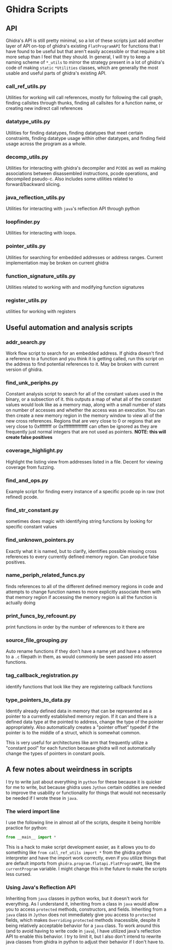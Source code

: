 # Ghidra Scripts


## API
Ghidra's API is still pretty minimal, so a lot of these scripts just add another layer of API on-top of ghidra's existing `FlatProgramAPI` for functions that I have found to be useful but that aren't easily accessible or that require a bit more setup than I feel that they should. In general, I will try to keep a naming scheme of `*_utils` to mirror the strategy present in a lot of ghidra's code of making `static` `*Utilities` classes, which are generally the most usable and useful parts of ghidra's existing API.

### call_ref_utils.py
Utilities for working will call references, mostly for following the call graph, finding callsites through thunks, finding all callsites for a function name, or creating new indirect call references 

### datatype_utils.py
Utilities for finding datatypes, finding datatypes that meet certain constraints, finding datatype usage within other datatypes, and finding field usage across the program as a whole.

### decomp_utils.py
Utilities for interacting with ghidra's decompiler and `PCODE` as well as making associations between disassembled instructions, pcode operations, and decompiled pseudo-c. Also includes some utilities related to forward/backward slicing.

### java_reflection_utils.py
Utilities for interacting with `java`'s reflection API through python

### loopfinder.py
Utilities for interacting with loops.

### pointer_utils.py
Utilities for searching for embedded addresses or address ranges. Current implementation may be broken on current ghidra

### function_signature_utils.py
Utilities related to working with and modifying function signatures

### register_utils.py
utilities for working with registers


## Useful automation and analysis scripts

### addr_search.py
Work flow script to search for an embedded address. If ghidra doesn't find a reference to a function and you think it is getting called, run this script on the address to find potential references to it. May be broken with current version of ghidra. 

### find_unk_periphs.py
Constant analysis script to search for all of the constant values used in the binary, or a subsection of it. this outputs a map of what all of the constant values would look like as a memory map, along with a small number of stats on number of accesses and whether the access was an execution.
You can then create a new memory region in the memory window to view all of the new cross references.
Regions that are very close to 0 or regions that are very close to 0xffffffff or 0xffffffffffffffff can often be ignored as they are frequently just normal integers that are not used as pointers.
**NOTE: this will create false positives**

### coverage_highlight.py
Highlight the listing view from addresses listed in a file. Decent for viewing coverage from fuzzing.

### find_and_ops.py
Example script for finding every instance of a specific pcode op in raw (not refined) pcode. 

### find_str_constant.py
sometimes does magic with identifying string functions by looking for specific constant values

### find_unknown_pointers.py
Exactly what it is named, but to clarify, identifies possible missing cross references to every currently defined memory region. Can produce false positives.

### name_periph_related_funcs.py
finds references to all of the different defined memory regions in code and attempts to change function names to more explicitly associate them with that memory region if accessing the memory region is all the function is actually doing

### print_funcs_by_refcount.py
print functions in order by the number of references to it there are

### source_file_grouping.py
Auto rename functions if they don't have a name yet and have a reference to a `.c` filepath in them, as would commonly be seen passed into assert functions.

### tag_callback_registration.py
identify functions that look like they are registering callback functions

### type_pointers_to_data.py
Identify already defined data in memory that can be represented as a pointer to a currently established memory region. If it can and there is a defined data type at the pointed to address, change the type of the pointer appropriately. Also automatically creates a "pointer offset" typedef if the pointer is to the middle of a struct, which is somewhat common. 

This is very useful for architectures like arm that frequently utilize a "constant pool" for each function because ghidra will not automatically change the types of pointers in constant pools.

## A few notes about weirdness in scripts
I try to write just about everything in `python` for these because it is quicker for me to write, but because ghidra uses `Jython` certain oddities are needed to improve the usability or functionality for things that would not necessarily be needed if I wrote these in `java`.

### The wierd import line
I use the following line in almost all of the scripts, despite it being horrible practice for python:
```python
from __main__ import *
```

This is a hack to make script development easier, as it allows you to do something like `from call_ref_utils import *` from the ghidra python interpreter and have the import work correctly, even if you utilize things that are default imports from `ghidra.program.flatapi.FlatProgramAPI`, like the `currentProgram` variable. I might change this in the future to make the scripts less cursed.

### Using Java's Reflection API
Inheriting from `java` classes in python works, but it doesn't work for everything. As I understand it, inheriting from a class in `java` would allow you to access `protected` methods, constructors, and fields. Inheriting from a `java` class in `Jython` does not immediately give you access to `protected` fields, which makes `Overriding` `protected` methods inacessible, despite it being relatively acceptable behavior for a `java` class. To work around this (and to avoid having to write code in `java`), I have utilized java's reflection API to enable this behavior. I try to limit it, but I also don't intend to rewrite java classes from ghidra in python to adjust their behavior if I don't have to.


